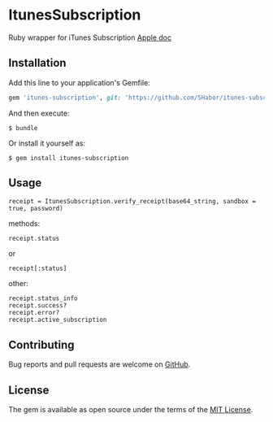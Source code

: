 # ItunesSubscription

Ruby wrapper for iTunes Subscription [Apple doc](https://developer.apple.com/library/content/releasenotes/General/ValidateAppStoreReceipt/Chapters/ValidateRemotely.html)

## Installation

Add this line to your application's Gemfile:

```ruby
gem 'itunes-subscription', git: 'https://github.com/SHabor/itunes-subscription.git'
```

And then execute:

    $ bundle

Or install it yourself as:

    $ gem install itunes-subscription

## Usage

    receipt = ItunesSubscription.verify_receipt(base64_string, sandbox = true, password)

methods: 

    receipt.status
    
or

    receipt[:status]
    
other:

    receipt.status_info
    receipt.success?
    receipt.error?
    receipt.active_subscription

## Contributing

Bug reports and pull requests are welcome on [GitHub](https://github.com/SHabor/itunes-subscription).

## License

The gem is available as open source under the terms of the [MIT License](http://opensource.org/licenses/MIT).

